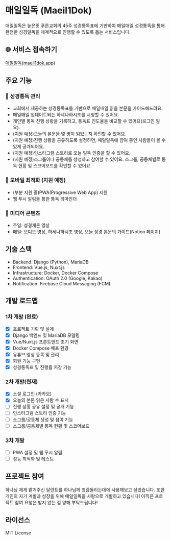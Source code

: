 # 매일일독 (Maeil1Dok)

매일일독은 높은뜻 푸른교회의 45주 성경통독표에 기반하여
매일매일 성경통독을 통해 완전한 성경일독을 체계적으로 진행할 수 있도록 돕는 서비스입니다.

## 🌐 서비스 접속하기
[매일일독(maeil1dok.app)](https://maeil1dok.app)

## 주요 기능

### 🎯 성경통독 관리
- 교회에서 제공하는 성경통독표를 기반으로 매일매일 읽을 본문을 가이드해드려요.
- 매일매일 업데이트되는 하세나하시조를 시청할 수 있어요.
- 개인별 통독 진행 상황을 기록하고, 통독표 진도율을 비교할 수 있어요(로그인 필요).
- (지원 예정)오늘의 본문을 몇 명이 읽었는지 확인할 수 있어요.
- (지원 예정)진행 상황을 공유하도록 설정하면, 매일일독에 참여 중인 사람들이 볼 수 있게 공개되어요.
- (지원 예정)인스타그램 스토리로 오늘 일독 인증을 할 수 있어요.
- (지원 예정)소그룹이나 공동체를 생성하고 참여할 수 있어요. 소그룹, 공동체별로 통독 현황 및 스코어보드를 확인할 수 있어요

### 📱 모바일 최적화 (지원 예정)
- (부분 지원 중)PWA(Progressive Web App) 지원
- 웹 푸시 알림을 통한 통독 리마인더

### 🎥 미디어 콘텐츠
- 주일: 성경개론 영상
- 매일: 오디오 영상, 하세나하시조 영상, 오늘 성경 본문의 가이드(Notion 페이지)

## 기술 스택
- Backend: Django (Python), MariaDB
- Frontend: Vue.js, Nuxt.js
- Infrastructure: Docker, Docker Compose
- Authentication: OAuth 2.0 (Google, Kakao)
- Notification: Firebase Cloud Messaging (FCM)

## 개발 로드맵

### 1차 개발 (완료)
- [x] 프로젝트 기획 및 설계
- [x] Django 백엔드 및 MariaDB 모델링
- [x] Vue/Nuxt.js 프론트엔드 초기 화면
- [x] Docker Compose 배포 환경
- [x] 유튜브 영상 등록 및 관리
- [x] 회원 기능 구현
- [x] 성경통독표 및 진행률 저장 기능

### 2차 개발(현재)
- [x] 소셜 로그인 (카카오)
- [x] 오늘의 본문 읽은 사람 수 표시
- [ ] 진행 상황 공유 설정 및 공개 기능
- [ ] 인스타그램 스토리 인증 기능
- [ ] 소그룹/공동체 생성 및 참여 기능
- [ ] 소그룹/공동체별 통독 현황 및 스코어보드

### 3차 개발
- [ ] PWA 설정 및 웹 푸시 알림
- [ ] 성능 최적화 및 테스트

## 프로젝트 참여
하나님 제게 맡겨주신 달란트를 하나님께 영광돌리는데에 사용해보고 싶었습니다.
또한 개인의 자기 계발과 성장을 위해 매일일독을 사랑으로 개발하고 있습니다!
아직은 프로젝트 참여 요청은 받지 않는 점 양해 부탁드립니다!



## 라이선스
MIT License
